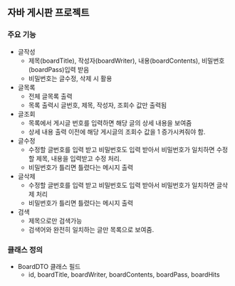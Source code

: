 ## 자바 게시판 프로젝트
### 주요 기능
- 글작성
    - 제목(boardTitle), 작성자(boardWriter), 내용(boardContents), 비밀번호(boardPass)입력 받음
    - 비밀번호는 글수정, 삭제 시 활용
- 글목록
    - 전체 글목록 출력
    - 목록 출력시 글번호, 제목, 작성자, 조회수 값만 출력됨
- 글조회
    - 목록에서 게시글 번호를 입력하면 해당 글의 상세 내용을 보여줌
    - 상세 내용 출력 이전에 해당 게시글의 조회수 값을 1 증가시켜줘야 함.
- 글수정
    - 수정할 글번호를 입력 받고 비밀번호도 입력 받아서 비밀번호가 일치하면 수정할 제목, 내용을 입력받고 수정 처리.
    - 비밀번호가 틀리면 틀렸다는 메시지 출력
- 글삭제
    - 수정할 글번호를 입력 받고 비밀번호도 입력 받아서 비밀번호가 일치하면 글삭제 처리
    - 비밀번호가 틀리면 틀렸다는 메시지 출력
- 검색
    - 제목으로만 검색가능
    - 검색어와 완전히 일치하는 글만 목록으로 보여줌. 



### 클래스 정의
- BoardDTO 클래스 필드
    - id, boardTitle, boardWriter, boardContents, boardPass, boardHits